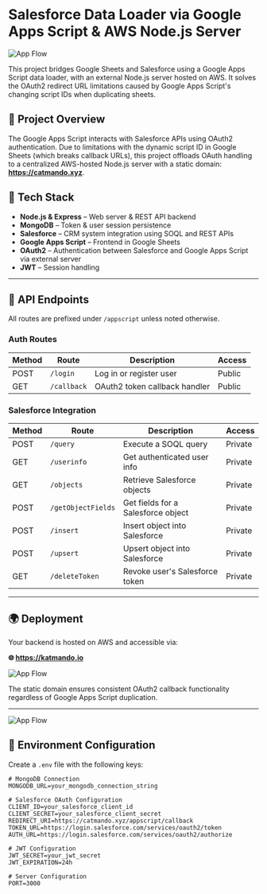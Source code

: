 # Salesforce Data Loader via Google Apps Script & AWS Node.js Server
![App Flow](https://cdni.iconscout.com/illustration/premium/thumb/cat-sitting-at-desk-illustration-download-in-svg-png-gif-file-formats--on-laptop-developer-licking-paw-miscellaneous-pack-people-illustrations-4395247.png)


This project bridges Google Sheets and Salesforce using a Google Apps Script data loader, with an external Node.js server hosted on AWS. It solves the OAuth2 redirect URL limitations caused by Google Apps Script's changing script IDs when duplicating sheets.

## 🧠 Project Overview

The Google Apps Script interacts with Salesforce APIs using OAuth2 authentication. Due to limitations with the dynamic script ID in Google Sheets (which breaks callback URLs), this project offloads OAuth handling to a centralized AWS-hosted Node.js server with a static domain: **https://catmando.xyz**.

## 🔧 Tech Stack

- **Node.js & Express** – Web server & REST API backend
- **MongoDB** – Token & user session persistence
- **Salesforce** – CRM system integration using SOQL and REST APIs
- **Google Apps Script** – Frontend in Google Sheets
- **OAuth2** – Authentication between Salesforce and Google Apps Script via external server
- **JWT** – Session handling

---

## 📁 API Endpoints

All routes are prefixed under `/appscript` unless noted otherwise.

### Auth Routes

| Method | Route            | Description                             | Access   |
|--------|------------------|-----------------------------------------|----------|
| POST   | `/login`         | Log in or register user                 | Public   |
| GET    | `/callback`      | OAuth2 token callback handler           | Public   |

### Salesforce Integration

| Method | Route                      | Description                         | Access   |
|--------|----------------------------|-------------------------------------|----------|
| POST   | `/query`                   | Execute a SOQL query                | Private  |
| GET    | `/userinfo`                | Get authenticated user info         | Private  |
| GET    | `/objects`                 | Retrieve Salesforce objects         | Private  |
| POST   | `/getObjectFields`         | Get fields for a Salesforce object  | Private  |
| POST   | `/insert`                  | Insert object into Salesforce       | Private  |
| POST   | `/upsert`                  | Upsert object into Salesforce       | Private  |
| GET    | `/deleteToken`            | Revoke user's Salesforce token      | Private  |

---

## 🌍 Deployment

Your backend is hosted on AWS and accessible via:

**🌐 https://katmando.io**


![App Flow](https://png.pngtree.com/png-clipart/20240830/original/pngtree-cat-operating-laptop-png-image_15881120.png)


The static domain ensures consistent OAuth2 callback functionality regardless of Google Apps Script duplication.

---
![App Flow](https://media.tenor.com/L4ncxhqryfQAAAAj/cat.gif)


## 🔐 Environment Configuration

Create a `.env` file with the following keys:

```env
# MongoDB Connection
MONGODB_URL=your_mongodb_connection_string

# Salesforce OAuth Configuration
CLIENT_ID=your_salesforce_client_id
CLIENT_SECRET=your_salesforce_client_secret
REDIRECT_URI=https://catmando.xyz/appscript/callback
TOKEN_URL=https://login.salesforce.com/services/oauth2/token
AUTH_URL=https://login.salesforce.com/services/oauth2/authorize

# JWT Configuration
JWT_SECRET=your_jwt_secret
JWT_EXPIRATION=24h

# Server Configuration
PORT=3000
